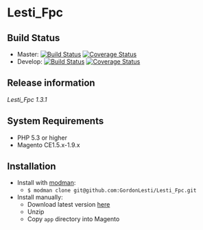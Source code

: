 Lesti_Fpc
=========

## Build Status

* Master:
[![Build Status](https://travis-ci.org/GordonLesti/Lesti_Fpc.svg?branch=master)](https://travis-ci.org/GordonLesti/Lesti_Fpc)
[![Coverage Status](https://coveralls.io/repos/GordonLesti/Lesti_Fpc/badge.png?branch=master)](https://coveralls.io/r/GordonLesti/Lesti_Fpc?branch=master)
* Develop:
[![Build Status](https://travis-ci.org/GordonLesti/Lesti_Fpc.svg?branch=develop)](https://travis-ci.org/GordonLesti/Lesti_Fpc)
[![Coverage Status](https://coveralls.io/repos/GordonLesti/Lesti_Fpc/badge.png?branch=develop)](https://coveralls.io/r/GordonLesti/Lesti_Fpc?branch=develop)

## Release information

*Lesti_Fpc 1.3.1*

## System Requirements

* PHP 5.3 or higher
* Magento CE1.5.x-1.9.x

## Installation

* Install with [modman](https://github.com/colinmollenhour/modman):
    * ```$ modman clone git@github.com:GordonLesti/Lesti_Fpc.git```
* Install manually:
    * Download latest version [here](https://github.com/GordonLesti/Lesti_Fpc/archive/master.zip)
    * Unzip
    * Copy `app` directory into Magento
